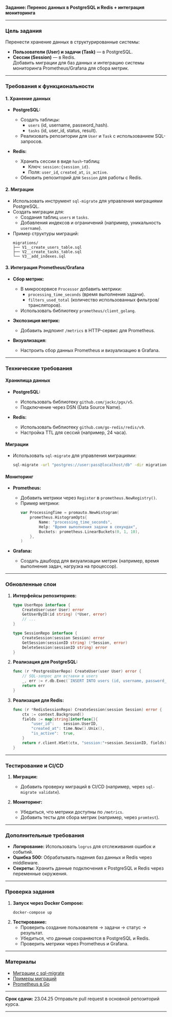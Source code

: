 **Задание: Перенос данных в PostgreSQL и Redis + интеграция мониторинга**

---

### **Цель задания**  
Перенести хранение данных в структурированные системы:  
- **Пользователи (User) и задачи (Task)** — в PostgreSQL.  
- **Сессии (Session)** — в Redis.  
Добавить миграции для баз данных и интеграцию системы мониторинга Prometheus/Grafana для сбора метрик.

---

### **Требования к функциональности**  
#### **1. Хранение данных**  
- **PostgreSQL:**  
  - Создать таблицы:  
    - `users` (id, username, password_hash).  
    - `tasks` (id, user_id, status, result).  
  - Реализовать репозитории для `User` и `Task` с использованием SQL-запросов.  

- **Redis:**  
  - Хранить сессии в виде `hash`-таблиц:  
    - Ключ: `session:{session_id}`.  
    - Поля: `user_id`, `created_at`, `is_active`.  
  - Обновить репозиторий для `Session` для работы с Redis.  

#### **2. Миграции**  
- Использовать инструмент `sql-migrate` для управления миграциями PostgreSQL.  
- Создать миграции для:  
  - Создания таблиц `users` и `tasks`.  
  - Добавления индексов и ограничений (например, уникальность `username`).  
- Пример структуры миграций:  
  ```  
  migrations/  
  ├── V1__create_users_table.sql  
  ├── V2__create_tasks_table.sql  
  └── V3__add_indexes.sql  
  ```  

#### **3. Интеграция Prometheus/Grafana**  
- **Сбор метрик:**  
  - В микросервисе `Processor` добавить метрики:  
    - `processing_time_seconds` (время выполнения задачи).  
    - `filters_used_total` (количество использованных фильтров/трансляторов).  
  - Использовать библиотеку `prometheus/client_golang`.  

- **Экспозиция метрик:**  
  - Добавить эндпоинт `/metrics` в HTTP-сервис для Prometheus.  

- **Визуализация:**  
  - Настроить сбор данных Prometheus и визуализацию в Grafana.  

---

### **Технические требования**  
#### **Хранилища данных**  
- **PostgreSQL:**  
  - Использовать библиотеку `github.com/jackc/pgx/v5`.  
  - Подключение через DSN (Data Source Name).  

- **Redis:**  
  - Использовать библиотеку `github.com/go-redis/redis/v9`.  
  - Настройка TTL для сессий (например, 24 часа).  

#### **Миграции**  
- Использовать `sql-migrate` для управления миграциями:  
  ```bash  
  sql-migrate -url "postgres://user:pass@localhost/db" -dir migrations up  
  ```  

#### **Мониторинг**  
- **Prometheus:**  
  - Добавить метрики через `Register` в `prometheus.NewRegistry()`.  
  - Пример метрики:  
    ```go  
    var ProcessingTime = promauto.NewHistogram(  
        prometheus.HistogramOpts{  
            Name: "processing_time_seconds",  
            Help: "Время выполнения задачи в секундах",  
            Buckets: prometheus.LinearBuckets(0, 1, 10),  
        },  
    )  
    ```  

- **Grafana:**  
  - Создать дашборд для визуализации метрик (например, время выполнения задач, нагрузка на процессор).  

---

### **Обновленные слои**  
1. **Интерфейсы репозиториев:**  
   ```go  
   type UserRepo interface {  
       CreateUser(user User) error  
       GetUserByID(id string) (*User, error)  
       // ...  
   }  

   type SessionRepo interface {  
       CreateSession(session Session) error  
       GetSession(sessionID string) (*Session, error)  
       DeleteSession(sessionID string) error  
   }  
   ```  

2. **Реализация для PostgreSQL:**  
   ```go  
   func (r *PostgresUserRepo) CreateUser(user User) error {  
       // SQL-запрос для вставки в users  
       _, err := r.db.Exec(`INSERT INTO users (id, username, password_hash) VALUES ($1, $2, $3)`, user.ID, user.Username, user.Password)  
       return err  
   }  
   ```  

3. **Реализация для Redis:**  
   ```go  
   func (r *RedisSessionRepo) CreateSession(session Session) error {  
       ctx := context.Background()  
       fields := map[string]interface{}{  
           "user_id":    session.UserID,  
           "created_at": time.Now().Unix(),  
           "is_active":  true,  
       }  
       return r.client.HSet(ctx, "session:"+session.SessionID, fields).Err()  
   }  
   ```  

---

### **Тестирование и CI/CD**  
1. **Миграции:**  
   - Добавить проверку миграций в CI/CD (например, через `sql-migrate validate`).  

2. **Мониторинг:**  
   - Убедиться, что метрики доступны по `/metrics`.  
   - Добавить тесты для сбора метрик (например, через `promtest`).  

---

### **Дополнительные требования**  
- **Логирование:** Использовать `logrus` для отслеживания ошибок и событий.  
- **Ошибка 500:** Обрабатывать падения баз данных и Redis через middleware.  
- **Секреты:** Хранить данные подключения к PostgreSQL и Redis через переменные окружения.  

---

### **Проверка задания**  
1. **Запуск через Docker Compose:**  
   ```bash  
   docker-compose up  
   ```  
2. **Тестирование:**  
   - Проверить создание пользователя → задачи → статус → результат.  
   - Убедиться, что данные сохраняются в PostgreSQL и Redis.  
   - Проверить метрики через Prometheus и Grafana.  

---

### **Материалы**  
- [Миграции с sql-migrate](https://github.com/rubenv/sql-migrate)  
- [Примеры миграций](https://habr.com/ru/articles/540500/)  
- [Prometheus в Go](https://github.com/prometheus/client_golang)  

---

**Срок сдачи:** 23.04.25 
Отправьте pull request в основной репозиторий курса.  

--- 